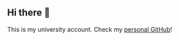 ## Hi there 👋
This is my university account. Check my [personal GitHub](https://github.com/PauMateo)!
